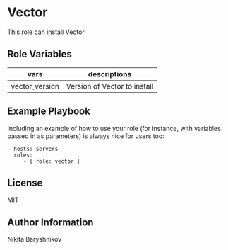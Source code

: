 Vector
=========

This role can install Vector

Role Variables
--------------

| vars | descriptions |
|-------|-----------------|
| vector_version | Version of Vector to install|

Example Playbook
----------------

Including an example of how to use your role (for instance, with variables passed in as parameters) is always nice for users too:

    - hosts: servers
      roles:
         - { role: vector }

License
-------

MIT

Author Information
------------------

Nikita Baryshnikov
